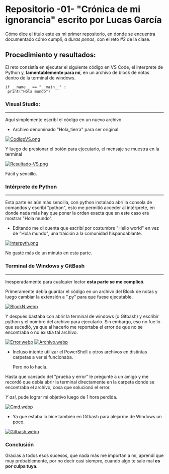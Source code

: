 # Repositorio -01- "Crónica de mi ignorancia" escrito por Lucas García
Cómo dice el título este es mi primer repositorio, en donde se encuentra documentado cómo cumplí, _a duras penas_, con el reto #2 de la clase.
## Procedimiento y resultados:
El reto consistía en ejecutar el siguiente código en VS Code, el interprete de Python y, **lamentablemente para mí**, en un archivo de block de notas dentro de la terminal de windows.
 ```
 if __name__ == "__main__" :
  print("Hola mundo")
 ```
### Visual Studio:
***
Aquí simplemente escribí el código en un nuevo archivo
- Archivo denominado "Hola_tierra" para ser original.

 [![CodigoVS.png](https://i.postimg.cc/T1QY2C3B/CodigoVS.png)](https://postimg.cc/304HnjpZ)
 
Y luego de presionar el botón para ejecutarlo, el mensaje se muestra en la terminal

[![Resultado-VS.png](https://i.postimg.cc/yY9ZBzmZ/Resultado-VS.png)](https://postimg.cc/XpjJcmDj)

Fácil y sencillo.

### Intérprete de Python
***
Esta parte es aún más sencilla, con python instalado abrí la consola de comandos y escribí "python", esto me permitió acceder al intérprete, en donde nada más hay que poner la orden exacta que en este caso era mostrar "Hola mundo".
- Editando me di cuenta que escribí por costumbre "Hello world" en vez de "Hola mundo", una traición a la comunidad hispanoablante.

[![Interpyth.png](https://i.postimg.cc/0jzQ2hbF/Interpyth.png)](https://postimg.cc/V0c1KG9W)

No gasté más de un minuto en esta parte.

### Terminal de Windows y GitBash
***
Inesperadamente para cualquier lector **esta parte se me complicó**.

Primeramente debía guardar el código en un archivo del Block de notas y luego cambiar la extensión a ".py" para que fuese ejecutable.

[![BlockN.webp](https://i.postimg.cc/DwB6Qnd8/BlockN.webp)](https://postimg.cc/75JSwvRk)

Y después bastaba con abrir la terminal de windows (o Gitbash) y escribir python y el nombre del archivo para ejecutarlo.
Sin embargo, eso no fue lo que sucedió, ya que al hacerlo me reportaba el error de que no se encontraba o no existía tal archivo.

[![Error.webp](https://i.postimg.cc/PfYM3mQG/Error.webp)](https://postimg.cc/K4cL43WQ) [![Archivo.webp](https://i.postimg.cc/QMvpStBx/Archivo.webp)](https://postimg.cc/LqBY8mBr)
- Incluso intenté utilizar el PowerShell u otros archivos en distintas carpetas a ver si funcionaba.

   Pero no lo hacía.

Hasta que cansado del "prueba y error" le pregunté a un amigo y me recordó que debía abrir la terminal directamente en la carpeta donde se encontraba el archivo, cosa que solucionó el error.

_Y así_, pude lograr mi objetivo luego de 1 hora perdida.

[![Cmd.webp](https://i.postimg.cc/h4xxrcbp/Cmd.webp)](https://postimg.cc/23kVjptZ)

- Ya que estaba lo hice también en Gitbash para alejarme de Windows un poco.

[![Gitbash.webp](https://i.postimg.cc/sfcW8Kqh/Gitbash.webp)](https://postimg.cc/yWDW3hV1)

### Conclusión 
Gracias a todos esos sucesos, que nada más me importan a mí, aprendí que muy probablemente, por no decir casi siempre, cuando algo te sale mal **es por culpa tuya**.

